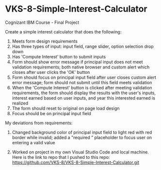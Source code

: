 # VKS-8-Simple-Interest-Calculator
Cognizant IBM Course - Final Project


Create a simple interest calculator that does the following:

1. Meets form design requirements
2. Has three types of input: input field, range slider, option selection drop down
3. Has 'Compute Interest' button to submit inputs
4. Form should show error message if principal input does not meet validation requirements; 
   both native browser and custom alert which closes after user clicks the 'OK' button
5. Form should focus on principal input field after user closes custom alert error message;
   form should not submit until this field meets validation
6. When the 'Compute Interest' button is clicked after meeting validation requirements, 
   the form should display the results with the user's inputs, 
   interest earned based on user inputs, and year this interested earned is realized
7. The form should reset to original on page load design
8. Focus should be on principal input field

My deviations from requirements:

1.  Changed background color of principal input field to light red with red border while invalid;
    added a "required  " placeholder to focus user on entering a valid value
    
2.  Worked on project in my own Visual Studio Code and local machine.  Here is the link to repo
    that I pushed to this repo:  https://github.com/VKS-8/VKS-8-Simple-Interest-Calculator.git
